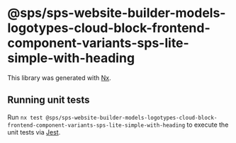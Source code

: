 # @sps/sps-website-builder-models-logotypes-cloud-block-frontend-component-variants-sps-lite-simple-with-heading

This library was generated with [Nx](https://nx.dev).

## Running unit tests

Run `nx test @sps/sps-website-builder-models-logotypes-cloud-block-frontend-component-variants-sps-lite-simple-with-heading` to execute the unit tests via [Jest](https://jestjs.io).

